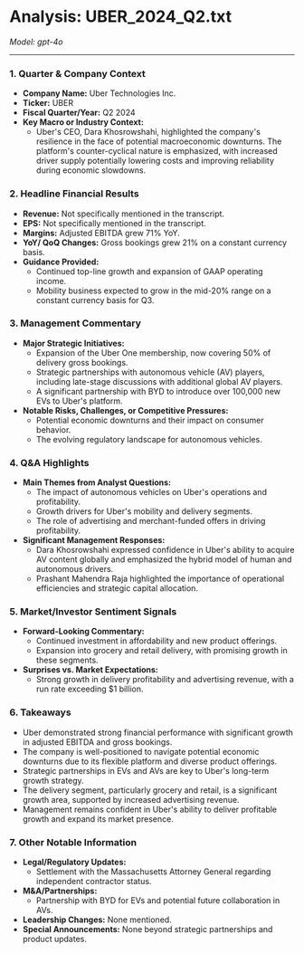 # Analysis: UBER_2024_Q2.txt

*Model: gpt-4o*

---

### 1. Quarter & Company Context
- **Company Name:** Uber Technologies Inc.
- **Ticker:** UBER
- **Fiscal Quarter/Year:** Q2 2024
- **Key Macro or Industry Context:**
  - Uber's CEO, Dara Khosrowshahi, highlighted the company's resilience in the face of potential macroeconomic downturns. The platform's counter-cyclical nature is emphasized, with increased driver supply potentially lowering costs and improving reliability during economic slowdowns.

### 2. Headline Financial Results
- **Revenue:** Not specifically mentioned in the transcript.
- **EPS:** Not specifically mentioned in the transcript.
- **Margins:** Adjusted EBITDA grew 71% YoY.
- **YoY/ QoQ Changes:** Gross bookings grew 21% on a constant currency basis.
- **Guidance Provided:**
  - Continued top-line growth and expansion of GAAP operating income.
  - Mobility business expected to grow in the mid-20% range on a constant currency basis for Q3.

### 3. Management Commentary
- **Major Strategic Initiatives:**
  - Expansion of the Uber One membership, now covering 50% of delivery gross bookings.
  - Strategic partnerships with autonomous vehicle (AV) players, including late-stage discussions with additional global AV players.
  - A significant partnership with BYD to introduce over 100,000 new EVs to Uber's platform.
- **Notable Risks, Challenges, or Competitive Pressures:**
  - Potential economic downturns and their impact on consumer behavior.
  - The evolving regulatory landscape for autonomous vehicles.

### 4. Q&A Highlights
- **Main Themes from Analyst Questions:**
  - The impact of autonomous vehicles on Uber's operations and profitability.
  - Growth drivers for Uber's mobility and delivery segments.
  - The role of advertising and merchant-funded offers in driving profitability.
- **Significant Management Responses:**
  - Dara Khosrowshahi expressed confidence in Uber's ability to acquire AV content globally and emphasized the hybrid model of human and autonomous drivers.
  - Prashant Mahendra Raja highlighted the importance of operational efficiencies and strategic capital allocation.

### 5. Market/Investor Sentiment Signals
- **Forward-Looking Commentary:**
  - Continued investment in affordability and new product offerings.
  - Expansion into grocery and retail delivery, with promising growth in these segments.
- **Surprises vs. Market Expectations:**
  - Strong growth in delivery profitability and advertising revenue, with a run rate exceeding $1 billion.

### 6. Takeaways
- Uber demonstrated strong financial performance with significant growth in adjusted EBITDA and gross bookings.
- The company is well-positioned to navigate potential economic downturns due to its flexible platform and diverse product offerings.
- Strategic partnerships in EVs and AVs are key to Uber's long-term growth strategy.
- The delivery segment, particularly grocery and retail, is a significant growth area, supported by increased advertising revenue.
- Management remains confident in Uber's ability to deliver profitable growth and expand its market presence.

### 7. Other Notable Information
- **Legal/Regulatory Updates:**
  - Settlement with the Massachusetts Attorney General regarding independent contractor status.
- **M&A/Partnerships:**
  - Partnership with BYD for EVs and potential future collaboration in AVs.
- **Leadership Changes:** None mentioned.
- **Special Announcements:** None beyond strategic partnerships and product updates.